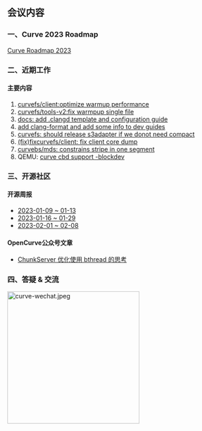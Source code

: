 ## 会议内容

### 一、Curve 2023 Roadmap

[Curve Roadmap 2023](https://github.com/opencurve/curve/issues/2207)



### 二、近期工作

#### 主要内容

1. [curvefs/client:optimize warmup performance](https://github.com/opencurve/curve/pull/2216/commits/be7f96b37a1661b318250ed28a34887e431b1e81)
2. [curvefs/tools-v2:fix warmpup single file](https://github.com/opencurve/curve/pull/2198/commits/8593ce82c26dbd680e09c96332a6fab5478a92de)
3. [docs: add .clangd template and configuration guide](https://github.com/opencurve/curve/commit/371ff15166d759a5f3f9ba0a02d5183c949775f2)
4. [add clang-format and add some info to dev guides](https://github.com/opencurve/curve/commit/305026513a6df4a43f738e6cf04e99264b0a1547)
5. [curvefs: should release s3adapter if we donot need compact](https://github.com/opencurve/curve/pull/2215/commits/ac0855023ee77cf76350c8469ea8b927ca1470db)
6. [(fix)fixcurvefs/client: fix client core dump](https://github.com/opencurve/curve/commit/796195da3354d8fe0737a2388998a9526d86f438)
7. [curvebs/mds: constrains stripe in one segment](https://github.com/opencurve/curve/commit/e14ff17098d3764224a2f1bb129d1ec0d5377cb4)
8. QEMU: [curve cbd support -blockdev](https://github.com/opencurve/curve-qemu-block-driver/pull/6/commits/72e9003ed876ee91636684a3eed69e707922cf39)



### 三、开源社区

#### 开源周报

- [2023-01-09 ~ 01-13](https://github.com/opencurve/community/blob/master/affair/week_report/2023-01-16.md)
- [2023-01-16 ~ 01-29](https://github.com/opencurve/community/blob/master/affair/week_report/2023-01-29.md)
- [2023-02-01 ~ 02-08](https://github.com/opencurve/community/blob/master/affair/week_report/2023-02-06.md)

#### OpenCurve公众号文章

- [ChunkServer 优化使用 bthread 的思考](https://mp.weixin.qq.com/s/75Af3c1Cp1g1j1MC38c1rg)



### 四、答疑 & 交流

<img src="../images/curve-wechat.jpeg" alt="curve-wechat.jpeg" width="300">
